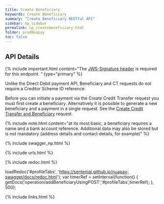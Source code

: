 ```yaml
---
title: Create Beneficiary
keywords: Create Beneficiary
summary: "Create Beneficiary RESTful API"
sidebar: np_sidebar
permalink: np_createbeneficiary.html
folder: prodNuapay
toc: false
---
```


## API Details

{% include important.html content="The [JWS-Signature header](np_secjws.html) is required for this endpoint. " type="primary" %} 

Unlike the Direct Debit payment API, Beneficiary and CT requests do not require a Creditor Scheme ID reference.

Before you can initiate a payment via the Create Credit Transfer request you must first create a beneficiary. 
Alternatively it is possible to generate a new beneficiary and a payment in a single request. See the <a href ="np_createctandbene.html">Create Credit Transfer and Beneficiary</a> request.

{% include note.html content="at its most basic, a beneficiary requires a name and a bank account reference. Additional data may also be stored but is not mandatory (address details and contact details, for example)" %}

{% include swagger_np.html %}

{% include urls.html %}


<ul id="profileTabs" class="nav nav-tabs">
    
   
</ul>
   
{% include redoc.html %}
   
loadRedoc('#profileTabs', 'https://sentenial.github.io/nuapay-swagger/docs/redoc.html');
var timerRef = setInterval(function() { getDocs('operation/addBeneficiaryUsingPOST','#profileTabs',timerRef); }, 500);


</script>


<div id="mydiv"></div>
</div>
</div>

{% include links.html %}
